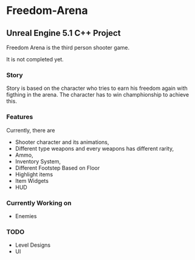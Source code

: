 # Freedom-Arena
## Unreal Engine 5.1 C++ Project
Freedom Arena is the third person shooter game.

It is not completed yet.
### Story
Story is based on the character who tries to earn his freedom again with figthing in the arena. The character has to win champhionship to achieve this.

### Features
Currently, there are 
- Shooter character and its animations,
- Different type weapons and every weapons has different rarity,
- Ammo,
- Inventory System,
- Different Footstep Based on Floor
- Highlight items
- Item Widgets
- HUD

### Currently Working on 
- Enemies
  
### TODO
- Level Designs
- UI
